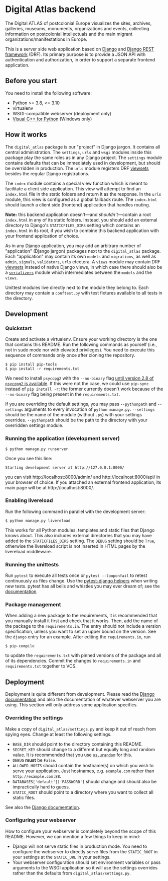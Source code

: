# Digital Atlas backend

The Digital ATLAS of postcolonial Europe visualizes the sites, archives, galleries, museums, monuments, organizations and events, collecting information on postcolonial intellectuals and the main migrant organizations/manifestations in Europe.

This is a server side web application based on [Django][1] and [Django REST framework][2] (DRF). Its primary purpose is to provide a JSON API with authentication and authorization, in order to support a separate frontend application.

[1]: https://www.djangoproject.com
[2]: https://www.django-rest-framework.org


## Before you start

You need to install the following software:

 - Python >= 3.8, <= 3.10
 - virtualenv
 - WSGI-compatible webserver (deployment only)
 - [Visual C++ for Python][14] (Windows only)

[14]: https://wiki.python.org/moin/WindowsCompilers


## How it works

The `digital_atlas` package is our "project" in Django jargon. It contains all central administration. The `settings`, `urls` and `wsgi` modules inside this package play the same roles as in any Django project. The `settings` module contains defaults that can be immediately used in development, but should be overridden in production. The `urls` module registers DRF [viewsets][3] besides the regular Django registrations.

[3]: https://www.django-rest-framework.org/api-guide/viewsets/

The `index` module contains a special view function which is meant to facilitate a client side application. This view will attempt to find an `index.html` file in the static folders and return it as the response. In the `urls` module, this view is configured as a global fallback route. The `index.html` should launch a client side (frontend) application that handles routing.

**Note:** this backend application doesn't—and *shouldn't*—contain a root `index.html` in any of its static folders. Instead, you should add an external directory to Django's `STATICFILES_DIRS` setting which contains an `index.html` in its root, if you wish to combine this backend application with your frontend application of choice.

As in any Django application, you may add an arbitrary number of "application" (Django jargon) packages next to the `digital_atlas` package. Each "application" may contain its own `models` and `migrations`, as well as `admin`, `signals`, `validators`, `urls` etcetera. A `views` module may contain DRF [viewsets][3] instead of native Django views, in which case there should also be a [`serializers`][4] module which intermediates between the `models` and the `views`.

[4]: https://www.django-rest-framework.org/api-guide/serializers/

Unittest modules live directly next to the module they belong to. Each directory may contain a `conftest.py` with test fixtures available to all tests in the directory.


## Development

### Quickstart

Create and activate a virtualenv. Ensure your working directory is the one that contains this README. Run the following commands as yourself (i.e., not in sudo mode nor with elevated privileges). You need to execute this sequence of commands only once after cloning the repository.

```console
$ pip install pip-tools
$ pip install -r requirements.txt
```

We need to install `psycopg2` with the `--no-binary` flag [until version 2.8 of `psycopg2` is available][8]. If this were not the case, we could use `pip-sync` instead of `pip install -r`; the former currently doesn't work because of the `--no-binary` flag being present in the `requirements.txt`.

[8]: http://initd.org/psycopg/docs/install.html#disabling-wheel-packages-for-psycopg-2-7

If you are overriding the default settings, you may pass `--pythonpath` and `--settings` arguments to every invocation of `python manage.py`. `--settings` should be the name of the module (without `.py`) with your settings overrides. `--pythonpath` should be the path to the directory with your overridden settings module.


### Running the application (development server)

```console
$ python manage.py runserver
```

Once you see this line:

```console
Starting development server at http://127.0.0.1:8000/
```

you can visit http://localhost:8000/admin/ and http://localhost:8000/api/ in your browser of choice. If you attached an external frontend application, its main page will be at http://localhost:8000/.


### Enabling livereload

Run the following command in parallel with the development server:

```console
$ python manage.py livereload
```

This works for all Python modules, templates and static files that Django knows about. This also includes external directories that you may have added to the `STATICFILES_DIRS` setting. The `DEBUG` setting should be `True`, otherwise the livereload script is not inserted in HTML pages by the livereload middleware.


### Running the unittests

Run `pytest` to execute all tests once or `pytest --looponfail` to retest continuously as files change. Use the [pytest-django helpers][9] when writing new tests. pytest has all bells and whistles you may ever dream of; see the [documentation][10].

[9]: https://pytest-django.readthedocs.io/en/latest/helpers.html
[10]: https://docs.pytest.org/en/latest/


### Package management

When adding a new package to the requirements, it is recommended that you manually install it first and check that it works. Then, add the name of the package to the `requirements.in`. The entry should not include a version specification, unless you want to set an upper bound on the version. See the `django` entry for an example. After editing the `requirements.in`, run

```console
$ pip-compile
```

to update the `requirements.txt` with pinned versions of the package and all of its dependencies. Commit the changes to `requirements.in` and `requirements.txt` together to VCS.


## Deployment

Deployment is quite different from development. Please read the [Django documentation][11] and also the documentation of whatever webserver you are using. This section will only address some application specifics.

[11]: https://docs.djangoproject.com/en/1.11/howto/deployment/


### Overriding the settings

Make a copy of `digital_atlas/settings.py` and keep it out of reach from spying eyes. Change at least the following settings.

 - `BASE_DIR` should point to the directory containing this README.
 - `SECRET_KEY` should change to a different but equally long and random value. It is recommended that you use [`os.urandom`][12] for this.
 - `DEBUG` **must** be `False`.
 - `ALLOWED_HOSTS` should contain the hostname(s) on which you wish to serve your application. Just hostnames, e.g. `example.com` rather than `http://example.com:88`.
 - `DATABASES['default']['PASSWORD']` should change and should also be impractically hard to guess.
 - `STATIC_ROOT` should point to a directory where you want to collect all static files.

See also the [Django documentation][13].

[12]: https://docs.python.org/3/library/os.html#os.urandom
[13]: https://docs.djangoproject.com/en/1.11/ref/settings/


### Configuring your webserver

How to configure your webserver is completely beyond the scope of this README. However, we can mention a few things to keep in mind:

 - Django will not serve static files in production mode. You need to configure the webserver to directly serve files from the `STATIC_ROOT` in your settings at the `STATIC_URL` in your settings.
 - Your webserver configuration should set environment variables or pass arguments to the WSGI application so it will use the settings overrides rather than the defaults from `digital_atlas/settings.py`.
